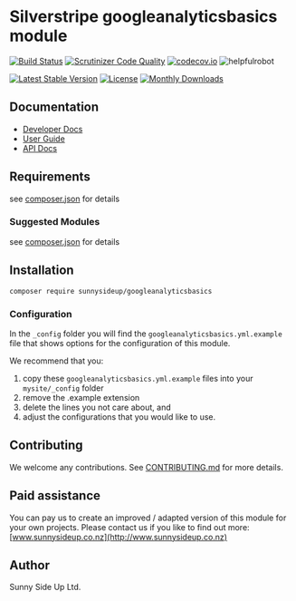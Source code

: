 # Silverstripe googleanalyticsbasics module
[![Build Status](https://travis-ci.org/sunnysideup/silverstripe-googleanalyticsbasics.svg?branch=master)](https://travis-ci.org/sunnysideup/silverstripe-googleanalyticsbasics)
[![Scrutinizer Code Quality](https://scrutinizer-ci.com/g/sunnysideup/silverstripe-googleanalyticsbasics/badges/quality-score.png?b=master)](https://scrutinizer-ci.com/g/sunnysideup/silverstripe-googleanalyticsbasics/?branch=master)
[![codecov.io](https://codecov.io/github/sunnysideup/silverstripe-googleanalyticsbasics/coverage.svg?branch=master)](https://codecov.io/github/sunnysideup/silverstripe-googleanalyticsbasics?branch=master)
![helpfulrobot](https://helpfulrobot.io/sunnysideup/googleanalyticsbasics/badge)

[![Latest Stable Version](https://poser.pugx.org/sunnysideup/googleanalyticsbasics/version)](https://packagist.org/packages/sunnysideup/googleanalyticsbasics)
[![License](https://poser.pugx.org/sunnysideup/googleanalyticsbasics/license)](https://packagist.org/packages/sunnysideup/googleanalyticsbasics)
[![Monthly Downloads](https://poser.pugx.org/sunnysideup/googleanalyticsbasics/d/monthly)](https://packagist.org/packages/sunnysideup/googleanalyticsbasics)


## Documentation



 * [Developer Docs](docs/en/INDEX.md)
 * [User Guide](docs/en/userguide.md)
 * [API Docs](http://docs.ssmods.com/sunnysideup/googleanalyticsbasics)

## Requirements



see [composer.json](composer.json) for details

### Suggested Modules



see [composer.json](composer.json) for details


## Installation


```
composer require sunnysideup/googleanalyticsbasics
```

### Configuration



In the `_config` folder you will find the `googleanalyticsbasics.yml.example`
file that shows options for the configuration of this module.

We recommend that you:

  1. copy these `googleanalyticsbasics.yml.example` files into your
`mysite/_config` folder
  2. remove the .example extension
  3. delete the lines you not care about, and
  4. adjust the configurations that you would like to use.


## Contributing



We welcome any contributions. See [CONTRIBUTING.md](CONTRIBUTING.md) for more details.

## Paid assistance



You can pay us to create an improved / adapted version of this module for your own projects.  Please contact us if you like to find out more: [www.sunnysideup.co.nz](http://www.sunnysideup.co.nz)

## Author



Sunny Side Up Ltd.
